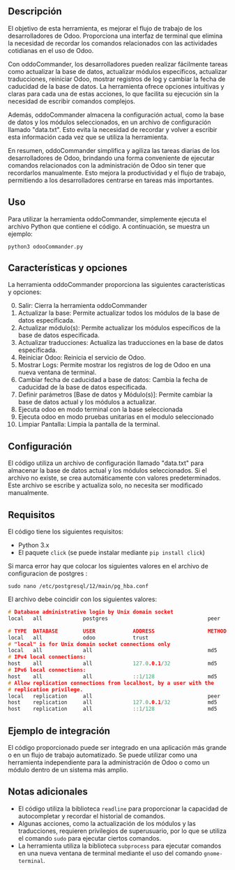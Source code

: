 ## Descripción

El objetivo de esta herramienta, es mejorar el flujo de trabajo de los desarrolladores de Odoo. Proporciona una interfaz de terminal que elimina la necesidad de recordar los comandos relacionados con las actividades cotidianas en el uso de Odoo.

Con oddoCommander, los desarrolladores pueden realizar fácilmente tareas como actualizar la base de datos, actualizar módulos específicos, actualizar traducciones, reiniciar Odoo, mostrar registros de log y cambiar la fecha de caducidad de la base de datos. La herramienta ofrece opciones intuitivas y claras para cada una de estas acciones, lo que facilita su ejecución sin la necesidad de escribir comandos complejos.

Además, oddoCommander almacena la configuración actual, como la base de datos y los módulos seleccionados, en un archivo de configuración llamado "data.txt". Esto evita la necesidad de recordar y volver a escribir esta información cada vez que se utiliza la herramienta.

En resumen, oddoCommander simplifica y agiliza las tareas diarias de los desarrolladores de Odoo, brindando una forma conveniente de ejecutar comandos relacionados con la administración de Odoo sin tener que recordarlos manualmente. Esto mejora la productividad y el flujo de trabajo, permitiendo a los desarrolladores centrarse en tareas más importantes.

## Uso

Para utilizar la herramienta oddoCommander, simplemente ejecuta el archivo Python que contiene el código. A continuación, se muestra un ejemplo:

```shell
python3 odooCommander.py 
```

## Características y opciones

La herramienta oddoCommander proporciona las siguientes características y opciones:

0.  Salir: Cierra la herramienta oddoCommander
1. Actualizar la base: Permite actualizar todos los módulos de la base de datos especificada. 
2.  Actualizar módulo(s): Permite actualizar los módulos específicos de la base de datos especificada.
3.  Actualizar traducciones: Actualiza las traducciones en la base de datos especificada.
4.  Reiniciar Odoo: Reinicia el servicio de Odoo.
5.  Mostrar Logs: Permite mostrar los registros de log de Odoo en una nueva ventana de terminal.
6.  Cambiar fecha de caducidad a base de datos: Cambia la fecha de caducidad de la base de datos especificada.
7.  Definir parámetros [Base de datos y Módulo(s)]: Permite cambiar la base de datos actual y los módulos a actualizar.
8.  Ejecuta odoo en modo terminal con la base seleccionada
9.  Ejecuta odoo en modo pruebas unitarias en el modulo seleccionado
10.  Limpiar Pantalla: Limpia la pantalla de la terminal.


## Configuración

El código utiliza un archivo de configuración llamado "data.txt" para almacenar la base de datos actual y los módulos seleccionados. Si el archivo no existe, se crea automáticamente con valores predeterminados. Este archivo se escribe y actualiza solo, no necesita ser modificado manualmente. 


## Requisitos

El código tiene los siguientes requisitos:

-   Python 3.x
-   El paquete `click` (se puede instalar mediante `pip install click`)

Si marca error hay que colocar los siguientes valores en el archivo de configuracion de postgres :

```shell
sudo nano /etc/postgresql/12/main/pg_hba.conf
```

El archivo debe coincidir con los siguientes valores: 

``` c
# Database administrative login by Unix domain socket
local   all             postgres                                peer

# TYPE  DATABASE        USER            ADDRESS                 METHOD
local   all             odoo            trust
# "local" is for Unix domain socket connections only
local   all             all                                     md5
# IPv4 local connections:
host    all             all             127.0.0.1/32            md5
# IPv6 local connections:
host    all             all             ::1/128                 md5
# Allow replication connections from localhost, by a user with the
# replication privilege.
local   replication     all                                     peer
host    replication     all             127.0.0.1/32            md5
host    replication     all             ::1/128                 md5
```


## Ejemplo de integración

El código proporcionado puede ser integrado en una aplicación más grande o en un flujo de trabajo automatizado. Se puede utilizar como una herramienta independiente para la administración de Odoo o como un módulo dentro de un sistema más amplio.

## Notas adicionales

-   El código utiliza la biblioteca `readline` para proporcionar la capacidad de autocompletar y recordar el historial de comandos.
-   Algunas acciones, como la actualización de los módulos y las traducciones, requieren privilegios de superusuario, por lo que se utiliza el comando `sudo` para ejecutar ciertos comandos.
-   La herramienta utiliza la biblioteca `subprocess` para ejecutar comandos en una nueva ventana de terminal mediante el uso del comando `gnome-terminal`.

